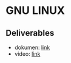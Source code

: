 # GNU LINUX 

## Deliverables 
- dokumen: [link](./GNU-Linux.pdf)
- video: [link](https://youtu.be/IHk-9QvN6LM)
